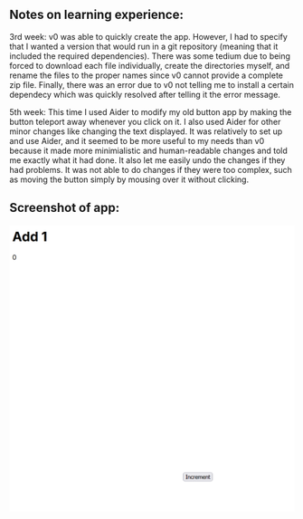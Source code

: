 ## Notes on learning experience:

3rd week:
v0 was able to quickly create the app. However, I had to specify that I wanted a version that would run in a git repository (meaning that it included the required dependencies). There was some tedium due to being forced to download each file individually, create the directories myself, and rename the files to the proper names since v0 cannot provide a complete zip file. Finally, there was an error due to v0 not telling me to install a certain dependecy which was quickly resolved after telling it the error message.

5th week:
This time I used Aider to modify my old button app by making the button teleport away whenever you click on it. I also used Aider for other minor changes like changing the text displayed. It was relatively to set up and use Aider, and it seemed to be more useful to my needs than v0 because it made more minimialistic and human-readable changes and told me exactly what it had done. It also let me easily undo the changes if they had problems. It was not able to do changes if they were too complex, such as moving the button simply by mousing over it without clicking.

## Screenshot of app:

![screenshot](button_app_2.png "Button App")